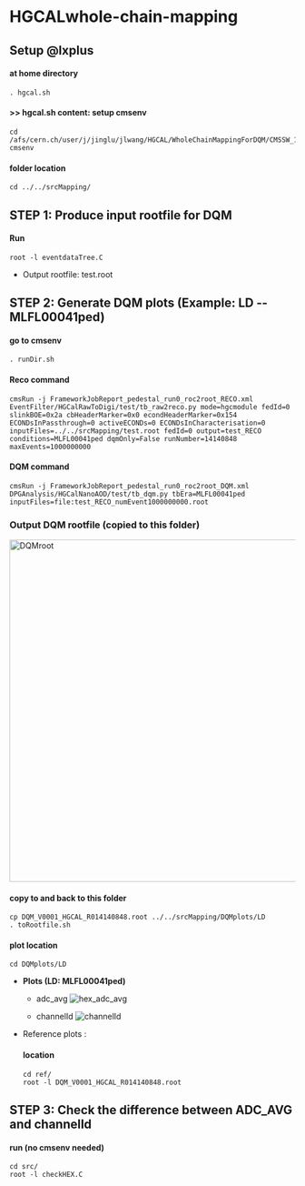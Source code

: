 # HGCALwhole-chain-mapping

## Setup @lxplus
#### at home directory
    . hgcal.sh

#### >> hgcal.sh content: setup cmsenv
    cd /afs/cern.ch/user/j/jinglu/jlwang/HGCAL/WholeChainMappingForDQM/CMSSW_13_2_0_pre3/src
    cmsenv

#### folder location
    cd ../../srcMapping/


## STEP 1: Produce input rootfile for DQM
#### Run
    root -l eventdataTree.C

- Output rootfile: test.root


## STEP 2: Generate DQM plots (Example: LD -- MLFL00041ped)
#### go to cmsenv
    . runDir.sh
#### Reco command
    cmsRun -j FrameworkJobReport_pedestal_run0_roc2root_RECO.xml EventFilter/HGCalRawToDigi/test/tb_raw2reco.py mode=hgcmodule fedId=0 slinkBOE=0x2a cbHeaderMarker=0x0 econdHeaderMarker=0x154 ECONDsInPassthrough=0 activeECONDs=0 ECONDsInCharacterisation=0 inputFiles=../../srcMapping/test.root fedId=0 output=test_RECO conditions=MLFL00041ped dqmOnly=False runNumber=14140848 maxEvents=1000000000
#### DQM command
    cmsRun -j FrameworkJobReport_pedestal_run0_roc2root_DQM.xml DPGAnalysis/HGCalNanoAOD/test/tb_dqm.py tbEra=MLFL00041ped inputFiles=file:test_RECO_numEvent1000000000.root

### Output DQM rootfile (copied to this folder)
<img width="602" alt="DQMroot" src="https://github.com/JingluWang/HGCALwhole-chain-mapping/assets/107279970/b62b45f5-1b36-48f9-8554-5118cf9fa402">

#### copy to and back to this folder
    cp DQM_V0001_HGCAL_R014140848.root ../../srcMapping/DQMplots/LD
    . toRootfile.sh
    
#### plot location
    cd DQMplots/LD

- **Plots (LD: MLFL00041ped)**
  - adc_avg
    ![hex_adc_avg](https://github.com/JingluWang/HGCALwhole-chain-mapping/assets/107279970/421890f9-5785-427c-b5c3-ddbabc122c41)

  - channelId
    ![channelId](https://github.com/JingluWang/HGCALwhole-chain-mapping/assets/107279970/6f761574-ee18-4fe4-b66c-503db3bb3e91)


- Reference plots :
  #### location
      cd ref/
      root -l DQM_V0001_HGCAL_R014140848.root

## STEP 3: Check the difference between ADC_AVG and channelId
#### run (no cmsenv needed)
    cd src/
    root -l checkHEX.C
